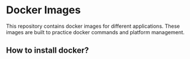 # Docker Images

This repository contains docker images for different applications. These images are built to practice docker commands and platform management.

## How to install docker?
